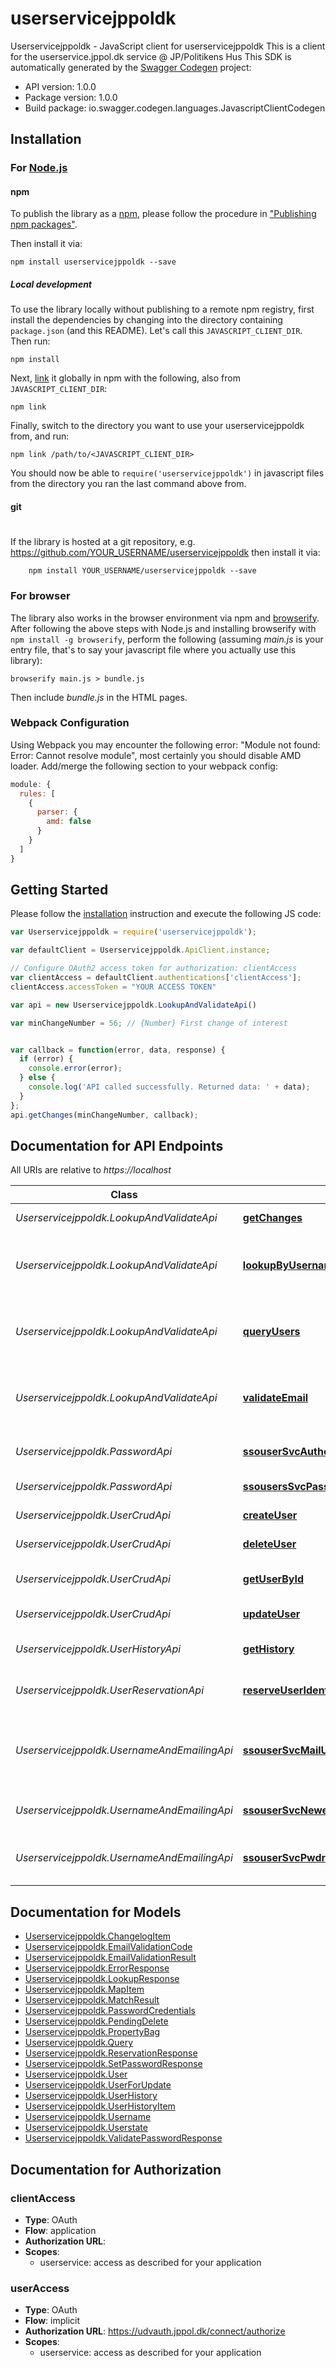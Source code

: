 # userservicejppoldk

Userservicejppoldk - JavaScript client for userservicejppoldk
This is a client for the userservice.jppol.dk service @ JP/Politikens Hus
This SDK is automatically generated by the [Swagger Codegen](https://github.com/swagger-api/swagger-codegen) project:

- API version: 1.0.0
- Package version: 1.0.0
- Build package: io.swagger.codegen.languages.JavascriptClientCodegen

## Installation

### For [Node.js](https://nodejs.org/)

#### npm

To publish the library as a [npm](https://www.npmjs.com/),
please follow the procedure in ["Publishing npm packages"](https://docs.npmjs.com/getting-started/publishing-npm-packages).

Then install it via:

```shell
npm install userservicejppoldk --save
```

##### Local development

To use the library locally without publishing to a remote npm registry, first install the dependencies by changing 
into the directory containing `package.json` (and this README). Let's call this `JAVASCRIPT_CLIENT_DIR`. Then run:

```shell
npm install
```

Next, [link](https://docs.npmjs.com/cli/link) it globally in npm with the following, also from `JAVASCRIPT_CLIENT_DIR`:

```shell
npm link
```

Finally, switch to the directory you want to use your userservicejppoldk from, and run:

```shell
npm link /path/to/<JAVASCRIPT_CLIENT_DIR>
```

You should now be able to `require('userservicejppoldk')` in javascript files from the directory you ran the last 
command above from.

#### git
#
If the library is hosted at a git repository, e.g.
https://github.com/YOUR_USERNAME/userservicejppoldk
then install it via:

```shell
    npm install YOUR_USERNAME/userservicejppoldk --save
```

### For browser

The library also works in the browser environment via npm and [browserify](http://browserify.org/). After following
the above steps with Node.js and installing browserify with `npm install -g browserify`,
perform the following (assuming *main.js* is your entry file, that's to say your javascript file where you actually 
use this library):

```shell
browserify main.js > bundle.js
```

Then include *bundle.js* in the HTML pages.

### Webpack Configuration

Using Webpack you may encounter the following error: "Module not found: Error:
Cannot resolve module", most certainly you should disable AMD loader. Add/merge
the following section to your webpack config:

```javascript
module: {
  rules: [
    {
      parser: {
        amd: false
      }
    }
  ]
}
```

## Getting Started

Please follow the [installation](#installation) instruction and execute the following JS code:

```javascript
var Userservicejppoldk = require('userservicejppoldk');

var defaultClient = Userservicejppoldk.ApiClient.instance;

// Configure OAuth2 access token for authorization: clientAccess
var clientAccess = defaultClient.authentications['clientAccess'];
clientAccess.accessToken = "YOUR ACCESS TOKEN"

var api = new Userservicejppoldk.LookupAndValidateApi()

var minChangeNumber = 56; // {Number} First change of interest


var callback = function(error, data, response) {
  if (error) {
    console.error(error);
  } else {
    console.log('API called successfully. Returned data: ' + data);
  }
};
api.getChanges(minChangeNumber, callback);

```

## Documentation for API Endpoints

All URIs are relative to *https://localhost*

Class | Method | HTTP request | Description
------------ | ------------- | ------------- | -------------
*Userservicejppoldk.LookupAndValidateApi* | [**getChanges**](docs/LookupAndValidateApi.md#getChanges) | **GET** /ssouser.svc/changes/{minChangeNumber} | Get changes
*Userservicejppoldk.LookupAndValidateApi* | [**lookupByUsername**](docs/LookupAndValidateApi.md#lookupByUsername) | **GET** /ssouser.svc/lookup/{username} | Get users identifier based on current Username
*Userservicejppoldk.LookupAndValidateApi* | [**queryUsers**](docs/LookupAndValidateApi.md#queryUsers) | **PUT** /ssouser.svc/query | Query users matching a query predicate
*Userservicejppoldk.LookupAndValidateApi* | [**validateEmail**](docs/LookupAndValidateApi.md#validateEmail) | **POST** /ssouser.svc/validateEmail/{email} | Get users identifier based on current Username
*Userservicejppoldk.PasswordApi* | [**ssouserSvcAuthenticateUsernamePut**](docs/PasswordApi.md#ssouserSvcAuthenticateUsernamePut) | **PUT** /ssouser.svc/authenticate/{username} | Validate a users password
*Userservicejppoldk.PasswordApi* | [**ssousersSvcPasswordUseridentifierPost**](docs/PasswordApi.md#ssousersSvcPasswordUseridentifierPost) | **POST** /ssousers.svc/password/{useridentifier} | Set a users password
*Userservicejppoldk.UserCrudApi* | [**createUser**](docs/UserCrudApi.md#createUser) | **POST** /ssouser.svc/user/{useridentifier} | Updates user
*Userservicejppoldk.UserCrudApi* | [**deleteUser**](docs/UserCrudApi.md#deleteUser) | **DELETE** /ssouser.svc/user/{useridentifier} | Delete a user
*Userservicejppoldk.UserCrudApi* | [**getUserById**](docs/UserCrudApi.md#getUserById) | **GET** /ssouser.svc/user/{useridentifier} | Get user by user identifier
*Userservicejppoldk.UserCrudApi* | [**updateUser**](docs/UserCrudApi.md#updateUser) | **PUT** /ssouser.svc/user/{useridentifier} | Updates user
*Userservicejppoldk.UserHistoryApi* | [**getHistory**](docs/UserHistoryApi.md#getHistory) | **GET** /ssouser.svc/history/{useridentifier} | Get users property history
*Userservicejppoldk.UserReservationApi* | [**reserveUserIdentifier**](docs/UserReservationApi.md#reserveUserIdentifier) | **POST** /ssouser.svc/reserve | Reserve user identifiers.
*Userservicejppoldk.UsernameAndEmailingApi* | [**ssouserSvcMailUseridentifierMailNumberPost**](docs/UsernameAndEmailingApi.md#ssouserSvcMailUseridentifierMailNumberPost) | **POST** /ssouser.svc/mail/{useridentifier}/{mailNumber} | Send one of a brandings custom mails to a user
*Userservicejppoldk.UsernameAndEmailingApi* | [**ssouserSvcNewemailUseridentifierRequestedEmailPut**](docs/UsernameAndEmailingApi.md#ssouserSvcNewemailUseridentifierRequestedEmailPut) | **PUT** /ssouser.svc/newemail/{useridentifier}/{requestedEmail} | Let the user change Username
*Userservicejppoldk.UsernameAndEmailingApi* | [**ssouserSvcPwdresetUsernamePut**](docs/UsernameAndEmailingApi.md#ssouserSvcPwdresetUsernamePut) | **PUT** /ssouser.svc/pwdreset/{username} | Let the user change or reset password


## Documentation for Models

 - [Userservicejppoldk.ChangelogItem](docs/ChangelogItem.md)
 - [Userservicejppoldk.EmailValidationCode](docs/EmailValidationCode.md)
 - [Userservicejppoldk.EmailValidationResult](docs/EmailValidationResult.md)
 - [Userservicejppoldk.ErrorResponse](docs/ErrorResponse.md)
 - [Userservicejppoldk.LookupResponse](docs/LookupResponse.md)
 - [Userservicejppoldk.MapItem](docs/MapItem.md)
 - [Userservicejppoldk.MatchResult](docs/MatchResult.md)
 - [Userservicejppoldk.PasswordCredentials](docs/PasswordCredentials.md)
 - [Userservicejppoldk.PendingDelete](docs/PendingDelete.md)
 - [Userservicejppoldk.PropertyBag](docs/PropertyBag.md)
 - [Userservicejppoldk.Query](docs/Query.md)
 - [Userservicejppoldk.ReservationResponse](docs/ReservationResponse.md)
 - [Userservicejppoldk.SetPasswordResponse](docs/SetPasswordResponse.md)
 - [Userservicejppoldk.User](docs/User.md)
 - [Userservicejppoldk.UserForUpdate](docs/UserForUpdate.md)
 - [Userservicejppoldk.UserHistory](docs/UserHistory.md)
 - [Userservicejppoldk.UserHistoryItem](docs/UserHistoryItem.md)
 - [Userservicejppoldk.Username](docs/Username.md)
 - [Userservicejppoldk.Userstate](docs/Userstate.md)
 - [Userservicejppoldk.ValidatePasswordResponse](docs/ValidatePasswordResponse.md)


## Documentation for Authorization


### clientAccess

- **Type**: OAuth
- **Flow**: application
- **Authorization URL**: 
- **Scopes**: 
  - userservice: access as described for your application

### userAccess

- **Type**: OAuth
- **Flow**: implicit
- **Authorization URL**: https://udvauth.jppol.dk/connect/authorize
- **Scopes**: 
  - userservice: access as described for your application

